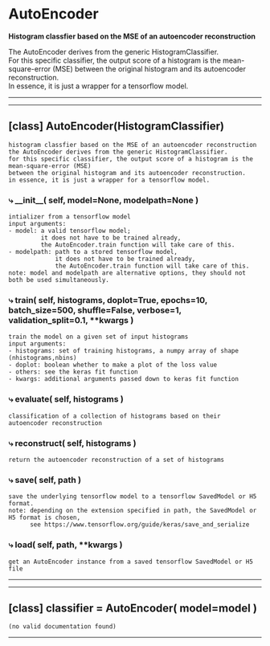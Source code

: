 # AutoEncoder  
  
**Histogram classfier based on the MSE of an autoencoder reconstruction**

The AutoEncoder derives from the generic HistogramClassifier.  
For this specific classifier, the output score of a histogram is the mean-square-error (MSE) between the original histogram and its autoencoder reconstruction.  
In essence, it is just a wrapper for a tensorflow model.  
- - -
  
  
- - -
## [class] AutoEncoder(HistogramClassifier)  
```text  
histogram classfier based on the MSE of an autoencoder reconstruction  
the AutoEncoder derives from the generic HistogramClassifier.   
for this specific classifier, the output score of a histogram is the mean-square-error (MSE)   
between the original histogram and its autoencoder reconstruction.  
in essence, it is just a wrapper for a tensorflow model.  
```  
### &#10551; \_\_init\_\_( self, model=None, modelpath=None )  
```text  
intializer from a tensorflow model  
input arguments:  
- model: a valid tensorflow model;  
         it does not have to be trained already,  
         the AutoEncoder.train function will take care of this.  
- modelpath: path to a stored tensorflow model,  
             it does not have to be trained already,  
             the AutoEncoder.train function will take care of this.  
note: model and modelpath are alternative options, they should not both be used simultaneously.  
```  
### &#10551; train( self, histograms, doplot=True, epochs=10, batch\_size=500, shuffle=False, verbose=1, validation\_split=0.1, **kwargs )  
```text  
train the model on a given set of input histograms  
input arguments:  
- histograms: set of training histograms, a numpy array of shape (nhistograms,nbins)  
- doplot: boolean whether to make a plot of the loss value  
- others: see the keras fit function  
- kwargs: additional arguments passed down to keras fit function  
```  
### &#10551; evaluate( self, histograms )  
```text  
classification of a collection of histograms based on their autoencoder reconstruction  
```  
### &#10551; reconstruct( self, histograms )  
```text  
return the autoencoder reconstruction of a set of histograms  
```  
### &#10551; save( self, path )  
```text  
save the underlying tensorflow model to a tensorflow SavedModel or H5 format.  
note: depending on the extension specified in path, the SavedModel or H5 format is chosen,  
      see https://www.tensorflow.org/guide/keras/save_and_serialize  
```  
### &#10551; load( self, path, **kwargs )  
```text  
get an AutoEncoder instance from a saved tensorflow SavedModel or H5 file  
```  
- - -  
  
- - -
## [class] classifier = AutoEncoder( model=model )  
```text  
(no valid documentation found)  
```  
- - -  
  

